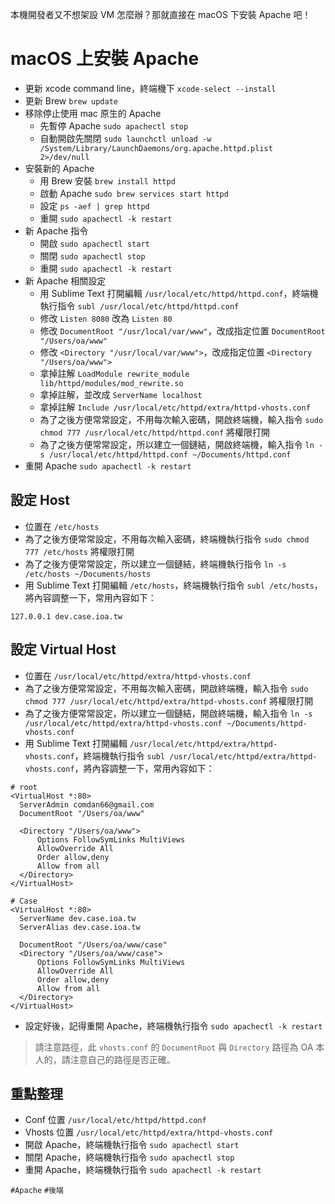 本機開發者又不想架設 VM 怎麼辦？那就直接在 macOS 下安裝 Apache 吧！

# macOS 上安裝 Apache
* 更新 xcode command line，終端機下 `xcode-select --install`
* 更新 Brew `brew update`
* 移除停止使用 mac 原生的 Apache
	* 先暫停 Apache `sudo apachectl stop`
	* 自動開啟先關閉 `sudo launchctl unload -w /System/Library/LaunchDaemons/org.apache.httpd.plist 2>/dev/null`
* 安裝新的 Apache
	* 用 Brew 安裝 `brew install httpd`
	* 啟動 Apache `sudo brew services start httpd`
	* 設定 `ps -aef | grep httpd`
	* 重開 `sudo apachectl -k restart`
* 新 Apache 指令
	* 開啟 `sudo apachectl start`
	* 關閉 `sudo apachectl stop`
	* 重開 `sudo apachectl -k restart`
* 新 Apache 相關設定
	* 用 Sublime Text 打開編輯 `/usr/local/etc/httpd/httpd.conf`，終端機執行指令 `subl /usr/local/etc/httpd/httpd.conf`
	* 修改 `Listen 8080` 改為 `Listen 80`
	* 修改 `DocumentRoot "/usr/local/var/www"`，改成指定位置 `DocumentRoot "/Users/oa/www"`
	* 修改 `<Directory "/usr/local/var/www">`，改成指定位置 `<Directory "/Users/oa/www">`
	* 拿掉註解 `LoadModule rewrite_module lib/httpd/modules/mod_rewrite.so`
	* 拿掉註解，並改成 `ServerName localhost`
	* 拿掉註解 `Include /usr/local/etc/httpd/extra/httpd-vhosts.conf`
	* 為了之後方便常常設定，不用每次輸入密碼，開啟終端機，輸入指令 `sudo chmod 777 /usr/local/etc/httpd/httpd.conf` 將權限打開
	* 為了之後方便常常設定，所以建立一個鏈結，開啟終端機，輸入指令 `ln -s /usr/local/etc/httpd/httpd.conf ~/Documents/httpd.conf`
* 重開 Apache `sudo apachectl -k restart`

## 設定 Host
* 位置在 `/etc/hosts`
* 為了之後方便常常設定，不用每次輸入密碼，終端機執行指令 `sudo chmod 777 /etc/hosts` 將權限打開
* 為了之後方便常常設定，所以建立一個鏈結，終端機執行指令 `ln -s /etc/hosts ~/Documents/hosts`
* 用 Sublime Text 打開編輯 `/etc/hosts`，終端機執行指令 `subl /etc/hosts`，將內容調整一下，常用內容如下：

```
127.0.0.1 dev.case.ioa.tw
```

## 設定 Virtual Host
* 位置在 `/usr/local/etc/httpd/extra/httpd-vhosts.conf`
* 為了之後方便常常設定，不用每次輸入密碼，開啟終端機，輸入指令 `sudo chmod 777 /usr/local/etc/httpd/extra/httpd-vhosts.conf` 將權限打開
* 為了之後方便常常設定，所以建立一個鏈結，開啟終端機，輸入指令 `ln -s /usr/local/etc/httpd/extra/httpd-vhosts.conf ~/Documents/httpd-vhosts.conf`
* 用 Sublime Text 打開編輯 `/usr/local/etc/httpd/extra/httpd-vhosts.conf`，終端機執行指令 `subl /usr/local/etc/httpd/extra/httpd-vhosts.conf`，將內容調整一下，常用內容如下：

```
# root
<VirtualHost *:80>
  ServerAdmin comdan66@gmail.com
  DocumentRoot "/Users/oa/www"

  <Directory "/Users/oa/www">
      Options FollowSymLinks MultiViews
      AllowOverride All
      Order allow,deny
      Allow from all
  </Directory>
</VirtualHost>

# Case
<VirtualHost *:80>
  ServerName dev.case.ioa.tw
  ServerAlias dev.case.ioa.tw

  DocumentRoot "/Users/oa/www/case"
  <Directory "/Users/oa/www/case">
      Options FollowSymLinks MultiViews
      AllowOverride All
      Order allow,deny
      Allow from all
  </Directory>
</VirtualHost>
```

* 設定好後，記得重開 Apache，終端機執行指令 `sudo apachectl -k restart`

> 請注意路徑，此 `vhosts.conf` 的 `DocumentRoot` 與 `Directory` 路徑為 OA 本人的，請注意自己的路徑是否正確。

## 重點整理
* Conf 位置 `/usr/local/etc/httpd/httpd.conf`
* Vhosts 位置 `/usr/local/etc/httpd/extra/httpd-vhosts.conf`
* 開啟 Apache，終端機執行指令 `sudo apachectl start`
* 關閉 Apache，終端機執行指令 `sudo apachectl stop`
* 重開 Apache，終端機執行指令 `sudo apachectl -k restart`

`#Apache` `#後端`
